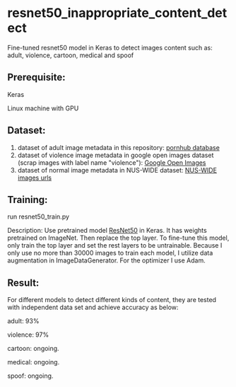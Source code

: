 # resnet50_inappropriate_content_detect
Fine-tuned resnet50 model in Keras to detect images content such as: adult, violence, cartoon, medical and spoof

## Prerequisite:
Keras

Linux machine with GPU

## Dataset:
1. dataset of adult image metadata in this repository: 
[pornhub database](https://github.com/ZixuanLiang/hub-db "pornhub database")
2. dataset of violence image metadata in google open images dataset (scrap images with label name "violence"): 
[Google Open Images](https://github.com/openimages/dataset "Google Open Images")
3. dataset of normal image metadata in NUS-WIDE dataset:
[NUS-WIDE images urls](http://dl.nextcenter.org/public/nuswide/NUS-WIDE-urls.rar "NUS-WIDE images urls")

## Training:
run resnet50_train.py

Description: Use pretrained model [ResNet50](https://keras.io/applications/#resnet50 "ResNet50") in Keras. It has weights pretrained on ImageNet. Then replace the top layer. To fine-tune this model, only train the top layer and set the rest layers to be untrainable. Because I only use no more than 30000 images to train each model, I utilize data augmentation in ImageDataGenerator. For the optimizer I use Adam.

## Result:
For different models to detect different kinds of content, they are tested with independent data set and achieve accuracy as below:

adult: 93%

violence: 97%

cartoon: ongoing.

medical: ongoing.

spoof: ongoing.
